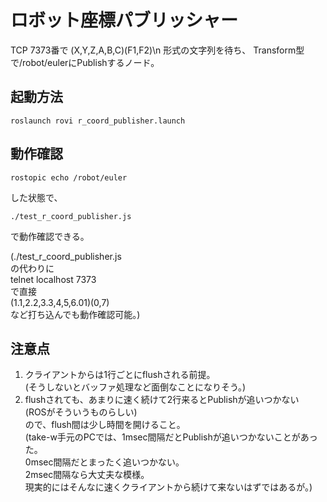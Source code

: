 # ロボット座標パブリッシャー

TCP 7373番で
(X,Y,Z,A,B,C)(F1,F2)\n
形式の文字列を待ち、
Transform型で/robot/eulerにPublishするノード。

## 起動方法
~~~
roslaunch rovi r_coord_publisher.launch
~~~

## 動作確認
~~~
rostopic echo /robot/euler
~~~
した状態で、
~~~
./test_r_coord_publisher.js
~~~
で動作確認できる。

(./test_r_coord_publisher.js  
の代わりに  
telnet localhost 7373  
で直接  
(1.1,2.2,3.3,4,5,6.01)(0,7)  
など打ち込んでも動作確認可能。)

## 注意点
1. クライアントからは1行ごとにflushされる前提。  
(そうしないとバッファ処理など面倒なことになりそう。)
2. flushされても、あまりに速く続けて2行来るとPublishが追いつかない  
(ROSがそういうものらしい)  
ので、flush間は少し時間を開けること。  
(take-w手元のPCでは、1msec間隔だとPublishが追いつかないことがあった。  
0msec間隔だとまったく追いつかない。  
2msec間隔なら大丈夫な模様。  
現実的にはそんなに速くクライアントから続けて来ないはずではあるが。)
